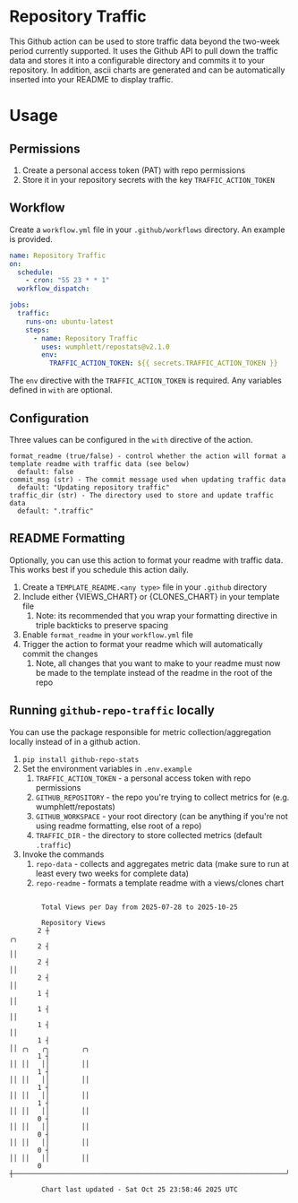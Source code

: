 # Repository Traffic

This Github action can be used to store traffic data beyond the two-week period currently supported.
It uses the Github API to pull down the traffic data and stores it into a configurable directory and commits it to your 
repository. In addition, ascii charts are generated and can be automatically inserted into your README to display traffic.

# Usage
## Permissions
1. Create a personal access token (PAT) with repo permissions
2. Store it in your repository secrets with the key `TRAFFIC_ACTION_TOKEN`

## Workflow
Create a `workflow.yml` file in your `.github/workflows` directory. An example is provided.

```yaml
name: Repository Traffic
on:
  schedule:
    - cron: "55 23 * * 1"
  workflow_dispatch:

jobs:
  traffic:
    runs-on: ubuntu-latest
    steps:
      - name: Repository Traffic
        uses: wumphlett/repostats@v2.1.0
        env:
          TRAFFIC_ACTION_TOKEN: ${{ secrets.TRAFFIC_ACTION_TOKEN }}
```
The `env` directive with the `TRAFFIC_ACTION_TOKEN` is required. Any variables defined in `with` are optional.

## Configuration
Three values can be configured in the `with` directive of the action.
```
format_readme (true/false) - control whether the action will format a template readme with traffic data (see below)
  default: false
commit_msg (str) - The commit message used when updating traffic data
  default: "Updating repository traffic"
traffic_dir (str) - The directory used to store and update traffic data
  default: ".traffic"
```

## README Formatting
Optionally, you can use this action to format your readme with traffic data. This works best if you schedule this action
daily.

1. Create a `TEMPLATE_README.<any type>` file in your `.github` directory
2. Include either {VIEWS_CHART} or {CLONES_CHART} in your template file
   1. Note: its recommended that you wrap your formatting directive in triple backticks to preserve spacing
3. Enable `format_readme` in your `workflow.yml` file
4. Trigger the action to format your readme which will automatically commit the changes
   1. Note, all changes that you want to make to your readme must now be made to the template instead of the readme in the root of the repo

## Running `github-repo-traffic` locally
You can use the package responsible for metric collection/aggregation locally instead of in a github action.

1. `pip install github-repo-stats`
2. Set the environment variables in `.env.example`
   1. `TRAFFIC_ACTION_TOKEN` - a personal access token with repo permissions
   2. `GITHUB_REPOSITORY` - the repo you're trying to collect metrics for (e.g. wumphlett/repostats)
   3. `GITHUB_WORKSPACE` - your root directory (can be anything if you're not using readme formatting, else root of a repo)
   4. `TRAFFIC_DIR` - the directory to store collected metrics (default `.traffic`)
3. Invoke the commands
   1. `repo-data` - collects and aggregates metric data (make sure to run at least every two weeks for complete data)
   2. `repo-readme` - formats a template readme with a views/clones chart

```

        Total Views per Day from 2025-07-28 to 2025-10-25

        Repository Views
       2 ┼                                                                    ╭╮
       2 ┤                                                                    ││
       2 ┤                                                                    ││
       2 ┤                                                                    ││
       1 ┤                                                                    ││
       1 ┤                                                                    ││
       1 ┤                                                                    ││
       1 ┤                                                                    ││ ╭╮   ╭╮        ╭╮
       1 ┤                                                                    ││ ││   ││        ││
       1 ┤                                                                    ││ ││   ││        ││
       1 ┤                                                                    ││ ││   ││        ││
       1 ┤                                                                    ││ ││   ││        ││
       0 ┤                                                                    ││ ││   ││        ││
       0 ┤                                                                    ││ ││   ││        ││
       0 ┤                                                                    ││ ││   ││        ││
       0 ┼────────────────────────────────────────────────────────────────────╯╰─╯╰───╯╰────────╯╰─

        Chart last updated - Sat Oct 25 23:58:46 2025 UTC
        
```
